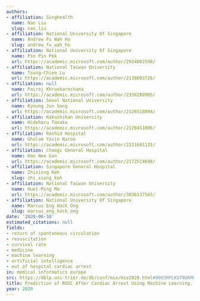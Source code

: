 ```yaml
---
authors:
- affiliation: Singhealth
  name: Nan Liu
  slug: nan_liu
- affiliation: National University Of Singapore
  name: Andrew Fu Wah Ho
  slug: andrew_fu_wah_ho
- affiliation: National University Of Singapore
  name: Pin Pin Pek
  url: https://academic.microsoft.com/author/2924002598/
- affiliation: National Taiwan University
  name: Tsung-Chien Lu
  url: https://academic.microsoft.com/author/2138603726/
- affiliation: null
  name: Pairoj Khruekarnchana
  url: https://academic.microsoft.com/author/2336288905/
- affiliation: Seoul National University
  name: Kyoung Jun Song
  url: https://academic.microsoft.com/author/2126518904/
- affiliation: Kokushikan University
  name: Hideharu Tanaka
  url: https://academic.microsoft.com/author/2128451006/
- affiliation: Rashid Hospital
  name: Ghulam Yasin Naroo
  url: https://academic.microsoft.com/author/2221601125/
- affiliation: Changi General Hospital
  name: Han Nee Gan
  url: https://academic.microsoft.com/author/2172514698/
- affiliation: Singapore General Hospital
  name: Zhixiong Koh
  slug: zhi_xiong_koh
- affiliation: National Taiwan University
  name: Huei-Ming Ma
  url: https://academic.microsoft.com/author/3036137565/
- affiliation: National University Of Singapore
  name: Marcus Eng Hock Ong
  slug: marcus_eng_hock_ong
date: '2020-06-16'
estimated_citations: null
fields:
- return of spontaneous circulation
- resuscitation
- survival rate
- medicine
- machine learning
- artificial intelligence
- out of hospital cardiac arrest
in: medical informatics europe
src: https://dblp.uni-trier.de/db/conf/mie/mie2020.html#0003HPLKSTNGKMO20
title: Prediction of ROSC After Cardiac Arrest Using Machine Learning.
year: 2020
---
```

